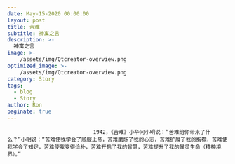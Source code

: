 ```yaml
---
date: May-15-2020 00:00:00
layout: post
title: 苦难
subtitle: 神寓之言
description: >-
  神寓之言
image: >-
    /assets/img/Qtcreator-overview.png
optimized_image: >-
    /assets/img/Qtcreator-overview.png
category: Story
tags:
  - blog
  - Story
author: Ron
paginate: true
---
```


							　　1942，《苦难》小华问小明说：“苦难给你带来了什么？”小明说：“苦难使我学会了顺服上帝，苦难磨炼了我的心志，苦难扩展了我的胸襟，苦难使我学会了知足，苦难使我变得俭朴，苦难开启了我的智慧，苦难提升了我的属灵生命（精神境界）。”
							
							
						